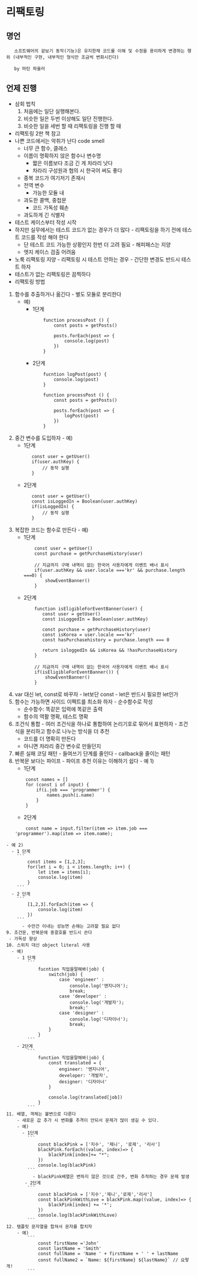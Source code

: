 # 리팩토링

## 명언
 ```
    소프트웨어의 겉보기 동작(기능)은 유지한채 코드를 이해 및 수정을 용이하게 변경하는 행위 (내부적인 구현, 내부적인 형식만 조금씩 변화시킨다)

    by 마틴 파울러
 ```

## 언제 진행
 - 삼회 법칙
    1. 처음에는 일단 실행해본다.
    2. 비슷한 일은 두번 이상해도 일단 진행한다.
    3. 비슷한 일을 세번 할 때 리팩토링을 진행 할 때
 - 리팩토링 2판 책 참고
  - 나쁜 코드에서는 악취가 난다 code smell
    - 너무 큰 함수, 클래스
    - 이름이 명확하지 않은 함수나 변수명
      - 짧은 이름보다 조금 긴 게 차라리 낫다
      - 차라리 구성원과 협의 시 한국어 써도 좋다
    - 중복 코드가 여기저기 존재시
    - 전역 변수
      - 가능한 모듈 내
    - 과도한 콜백, 중첩문
      - 코드 가독성 훼손
    - 과도하게 긴 식별자
   - 테스트 케이스부터 작성 시작
   - 하지만 실무에서는 테스트 코드가 없는 경우가 더 많다
    - 리팩토링을 하기 전에 테스트 코드를 작성 해야 한다
      - 단 테스트 코드 가능한 상황인지 한번 더 고려 필요
    - 해피패스는 지양
      - 엣지 케이스 검출 어려움
   - 노룩 리팩토링 지양
    - 리팩토링 시 테스트 안하는 경우
    - 간단한 변경도 반드시 테스트 하자
   - 테스트가 없는 리팩토링은 끔찍하다
  - 리팩토링 방법
   1. 함수를 추출하거나 옮긴다
     - 별도 모듈로 분리한다
       - 예) 
         - 1단계
            ```
                function processPost () {
                    const posts = getPosts()

                    posts.forEach(post => {
                        console.log(post)
                    })
                }
            ```
         - 2단계
            ```
                fucntion logPost(post) {
                    console.log(post)
                }

                function processPost () {
                    const posts = getPosts()

                    posts.forEach(post => {
                        logPost(post)
                    })
                }
            ```
   2. 중간 변수를 도입하자
     - 예)
       - 1단계
         ```
            const user = getUser()
            if(user.authKey) {
                // 동작 실행
            }
         ``` 
       - 2단계
         ```
            const user = getUser()
            const isLoggedIn = Boolean(user.authKey)
            if(isLoggedIn) {
                // 동작 실행
            }
         ```
   3. 복잡한 코드는 함수로 만든다
     - 예)
      - 1단계
        ```
            const user = getUser()
            const purchase = getPurchaseHistory(user)

            // 지금까지 구매 내역이 없는 한국어 사용자에게 이벤트 배너 표시
            if(user.authKey && user.locale ==='kr' && purchase.length ===0) {
                showEventBanner()
            }
        ```
      - 2단계
        ```
            function isEligibleForEventBanner(user) {
               const user = getUser()
               const isLoggedIn = Boolean(user.authKey)

               const purchase = getPurchaseHistory(user)
               const isKorea = user.locale ==='kr'
               const hasPurchasehistory = purchase.length === 0

               return isloggedIn && isKorea && !hasPurchaseHistory 
            }

            // 지금까지 구매 내역이 없는 한국어 사용자에게 이벤트 배너 표시
            if(isEligibleForEventBanner()) {
                showEventBanner()
            } 
        ```
  4. var 대신 let, const로 바꾸자
    - let보단 const
    - let은 반드시 필요한 let인가
  5. 함수는 가능하면 사이드 이펙트를 최소화 하자
    - 순수함수로 작성
      -  순수함수: 똑같은 입력에 똑같은 출력
      -  함수의 역활 명확, 테스트 명확
  6. 조건식 통합
    - 여러 조건식을 하나로 통합하여 논리기호로 묶어서 표현하자
    - 조건식을 분리하고 함수로 나누는 방식을 더 추천
      - 코드를 더 명확히 만든다
      - 아니면 차라리 중간 변수로 만들던지   
   7. 빠른 실패 코딩 패턴
     - 들여쓰기 단계를 줄인다
     - callback을 줄이는 패턴
   8. 반복문 보다는 파이프
     - 파이프 추천 이유는 이해하기 쉽다
     - 예 1)
       - 1단계
        ```
            const names = []
            for (const i of input) {
                if(i.job === 'programmer') {
                    names.push(i.name)
                }
            }
        ```
       - 2단계
        ```
            const name = input.filter(item => item.job === 'programmer').map(item => item.name);
        ```
    - 예 2)
      - 1 단계
        ```
            const items = [1,2,3];
            for(let i = 0; i < items.length; i++) {
                let item = items[i];
                console.log(item)
            }
        ```
      - 2 단계
        ```
            [1,2,3].forEach(item => {
                console.log(item)
            })
        ```
          - 수만건 이내는 성능면 손해는 고려할 필요 없다
    9. 조건문, 반복문에 중괄호를 반드시 쓴다
     - 가독성 향상
    10. 스위치 대신 object literal 사용
      - 예)
        - 1 단계
            ```
                fucntion 직업을말해봐(job) {
                    switch(job) {
                        case 'engineer' :
                            console.log('엔지니어');
                            break;
                        case 'developer' :
                            console.log('개발자');
                            break;'
                        case 'designer' :
                            console.log('디자이너');
                            break;
                    }
                }
            ```
        - 2단계
            ```
                function 직업을말해봐(job) {
                    const translated = {
                        engineer: '엔지니어',
                        developer: '개발자',
                        designer: '디자이너'
                    }

                    console.log(translated[job])
                }
            ```
    11. 배열, 객체는 불변으로 다룬다
        - 새로운 값 추가 시 변화를 추격이 안되서 문제가 많이 생길 수 있다.
        - 예)
          - 1단계
            ```
                const blackPink = ['지수', '제니', '로제', '리사']
                blackPink.forEach((value, index)=> {
                    blackPink[index]+= "*";
                })
                console.log(blackPink)
            ```
              - blackPink배열은 변하지 않은 것으로 간주, 변화 추적하는 경우 문제 발생 
           - 2단계
            ```
                const blackPink = ['지수','제니','로제','리사']
                const blackPinkWithLove = blackPink.map((value, index)=> {
                    blackPink[index] += '*';
                })
                console.log(blackPinkWithLove)
            ```
    12. 템플릿 문자열을 합쳐서 문자를 합치자
        - 예)
            ```
                const firstName ='John'
                const lastName = 'Smith'
                const fullName = 'Name ' + firstName + ' ' + lastName
                const fullName2 = `Name: ${firstName} ${lastName}` // 요렇게!
            ```
